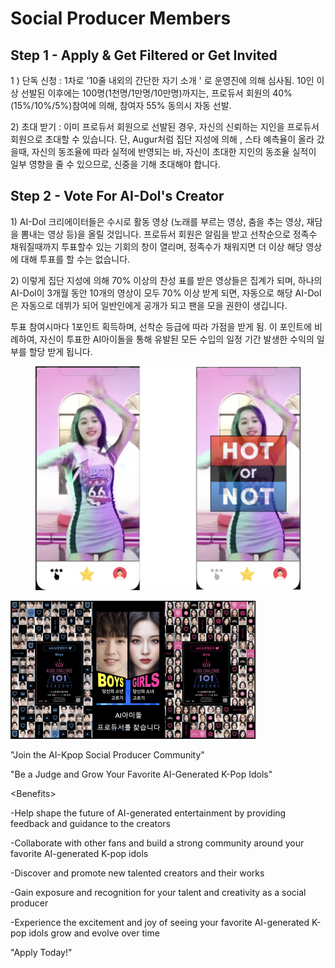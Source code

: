 # Social Producer Members

## Step 1 - Apply & Get Filtered or Get Invited

1 ) 단독 신청 : 1차로 '10줄 내외의 간단한 자기 소개 ' 로 운영진에 의해 심사됨. 10인 이상 선발된 이후에는  100명(1천명/1만명/10만명)까지는, 프로듀서 회원의 40% (15%/10%/5%)참여에 의해, 참여자  55% 동의시 자동 선발.&#x20;

2\) 초대 받기 : 이미 프로듀서 회원으로 선발된 경우, 자신의 신뢰하는 지인을 프로듀서 회원으로 초대할 수 있습니다. 단, Augur처럼 집단 지성에 의해 , 스타 예측율이 올라 갔을때, 자신의 동조율에 따라 실적에 반영되는 바, 자신이 초대한 지인의 동조율 실적이 일부 영향을 줄 수 있으므로, 신중을 기해 초대해야 합니다.



## Step 2 - Vote For AI-Dol's Creator

&#x20;1\) AI-Dol 크리에이터들은 수시로 활동 영상 (노래를 부르는 영상, 춤을 추는 영상, 재담을 뽐내는 영상 등)을 올릴 것입니다. 프로듀서 회원은 알림을 받고 선착순으로 정족수 채워질때까지 투표할수 있는 기회의 창이 열리며, 정족수가 채워지면 더 이상 해당 영상에 대해 투표를 할 수는 없습니다.

&#x20;2\) 이렇게 집단 지성에 의해 70% 이상의 찬성 표를 받은 영상들은 집계가 되며, 하나의 AI-Dol이 3개월 동안 10개의 영상이 모두 70% 이상 받게 되면, 자동으로 해당 AI-Dol은 자동으로 데뷔가 되어 일반인에게 공개가 되고 팬을 모을  권한이 생깁니다.&#x20;

투표 참여시마다 1포인트 획득하며, 선착순 등급에 따라 가점을 받게 됨. 이 포인트에 비례하여, 자신이 투표한 AI아이돌을 통해 유발된 모든 수입의 일정 기간 발생한 수익의 일부를 할당 받게 됩니다.

<figure><img src="../../../../.gitbook/assets/image (5) (1).png" alt=""><figcaption></figcaption></figure>

![](<../../../../.gitbook/assets/image (6).png>)

"Join the AI-Kpop Social Producer Community"

"Be a Judge and Grow Your Favorite AI-Generated K-Pop Idols"

\<Benefits>

\-Help shape the future of AI-generated entertainment by providing feedback and guidance to the creators

\-Collaborate with other fans and build a strong community around your favorite AI-generated K-pop idols

\-Discover and promote new talented creators and their works

\-Gain exposure and recognition for your talent and creativity as a social producer

\-Experience the excitement and joy of seeing your favorite AI-generated K-pop idols grow and evolve over time

"Apply Today!"

